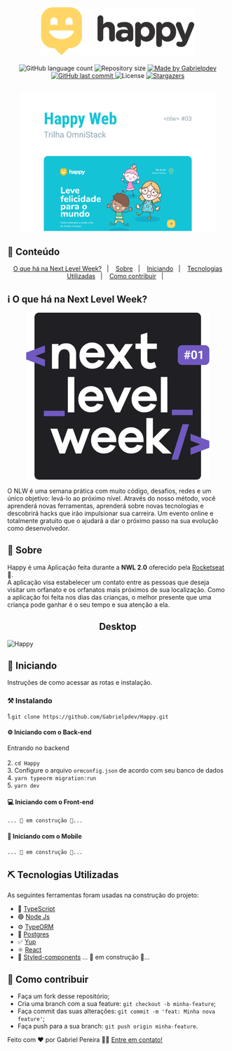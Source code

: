 <h2 align="center">
    <img alt="Happy" title="#Happy" src=".github/logo.svg" width="350px" />
</h2>
  
<p align="center">
  <img alt="GitHub language count" src="https://img.shields.io/github/languages/count/Gabrielpdev/Happy?color=%2304D361">

  <img alt="Repository size" src="https://img.shields.io/github/repo-size/Gabrielpdev/Happy">

  	
  <a href="https://www.linkedin.com/in/gabriel-pereira-oliveira-78b1801ab/">
    <img alt="Made by Gabrielpdev" src="https://img.shields.io/badge/made%20by-Gabrielpdev-%2304D361">
  </a>
	
  
  <a href="https://github.com/Gabrielpdev/Happy/commits/master">
    <img alt="GitHub last commit" src="https://img.shields.io/github/last-commit/Gabrielpdev/Happy">
  </a>

  <img alt="License" src="https://img.shields.io/badge/license-MIT-brightgreen">
   <a href="https://github.com/Gabrielpdev/Happy/stargazers">
    <img alt="Stargazers" src="https://img.shields.io/github/stars/Gabrielpdev/Happy?style=social">
  </a>
</p>

<h2 align="center">
    <img alt="Happy" title="#Happy" src=".github/HappyWeb.png" width="450px" />
</h2>


## 📝 Conteúdo
<p align="center">
<a href="#nwl">O que há na Next Level Week?</a>&nbsp;&nbsp;&nbsp;|&nbsp;&nbsp;&nbsp;
<a href="#about">Sobre</a>&nbsp;&nbsp;&nbsp;|&nbsp;&nbsp;&nbsp;
<a href="#getting_started">Iniciando</a>&nbsp;&nbsp;&nbsp;|&nbsp;&nbsp;&nbsp;
<a href="#built_using">Tecnologias Utilizadas</a>&nbsp;&nbsp;&nbsp;|&nbsp;&nbsp;&nbsp;
<a href="#contribute">Como contribuir</a>&nbsp;&nbsp;&nbsp;|&nbsp;&nbsp;&nbsp;
</p>

## ℹ️ O que há na Next Level Week?<a name = "nwl"></a>
<p align="center" >
	<img src=".github/nlw.svg" alt="#NextLevelWeek" title="#NextLevelWeek" />
	<p>O NLW é uma semana prática com muito código, desafios, redes e um único objetivo: levá-lo ao próximo nível. Através do nosso método, você aprenderá novas ferramentas, aprenderá sobre novas tecnologias e descobrirá hacks que irão impulsionar sua carreira. Um evento online e totalmente gratuito que o ajudará a dar o próximo passo na sua evolução como desenvolvedor.</p>

</p>

## 🧐 Sobre <a name = "about"></a>

Happy é uma Aplicação feita durante a **NWL 2.0** oferecido pela [Rocketseat] :rocket:.<br/> 
A aplicação visa estabelecer um contato entre as pessoas que deseja visitar um orfanato e os orfanatos 
mais próximos de sua localização. Como a aplicação foi feita nos dias das crianças, o melhor presente
que uma criança pode ganhar é o seu tempo e sua atenção a ela.<br/> 

<span align="center">
	<h2>Desktop</h2>
	<img alt="Happy" title="#Happy" src=".github/web.gif"/>
</span>

## 🏁 Iniciando <a name = "getting_started"></a>

Instruções de como acessar as rotas e instalação.

### ⚒ Instalando <a name = "installing"></a>

1.``git clone https://github.com/Gabrielpdev/Happy.git``<br/>

#### ⚙️ Iniciando com o Back-end

Entrando no backend <br/> <br/>
2. ``cd Happy``<br/> 
3. Configure o arquivo ``ormconfig.json`` de acordo com seu banco de dados <br/> 
4. ``yarn typeorm migration:run`` <br/> 
5. ``yarn dev`` <br/> 

#### 💻 Iniciando com o Front-end

``... 🚧 em construção 🚧...``

#### 📱 Iniciando com o Mobile

``... 🚧 em construção 🚧...``


## ⛏️ Tecnologias Utilizadas <a name = "built_using"></a>

As seguintes ferramentas foram usadas na construção do projeto:
- 🔵 [TypeScript][typescript]
- 🟢 [Node Js][nodejs]
- ⚙ [TypeORM][typeorm]
- 🐘 [Postgres][postgres]
- ✅ [Yup][yup]
- ⚛️ [React][reactjs]
- 💅 [Styled-components][styled-components]
... 🚧 em construção 🚧...

## 🤔 Como contribuir <a name = "contribute"></a>

- Faça um fork desse repositório;
- Cria uma branch com a sua feature: `git checkout -b minha-feature`;
- Faça commit das suas alterações: `git commit -m 'feat: Minha nova feature'`;
- Faça push para a sua branch: `git push origin minha-feature`.

Feito com ❤️ por Gabriel Pereira 👋🏽 [Entre em contato!](https://www.linkedin.com/in/gabriel-pereira-oliveira-78b1801ab/)

[expo]: https://expo.io/
[image-picker]: https://docs.expo.io/versions/latest/sdk/imagepicker/
[handlebars]: https://handlebarsjs.com/
[postgres]: https://www.postgresql.org/
[typeorm]: https://typeorm.io/#/
[nodejs]: https://nodejs.org/en/
[redis]: https://redis.io/
[yup]: https://github.com/jquense/yup
[typescript]: https://www.typescriptlang.org/
[reactjs]: https://reactjs.org
[reactNative]: https://reactnative.dev/
[rs]: https://rocketseat.com.br
[Rocketseat]:https://github.com/Rocketseat
[styled-components]:https://styled-components.com/


